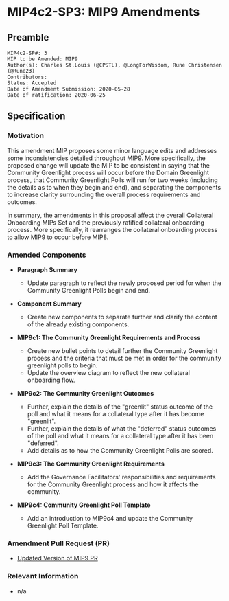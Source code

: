 # MIP4c2-SP3: MIP9 Amendments

## Preamble
```
MIP4c2-SP#: 3
MIP to be Amended: MIP9
Author(s): Charles St.Louis (@CPSTL), @LongForWisdom, Rune Christensen (@Rune23) 
Contributors:
Status: Accepted
Date of Amendment Submission: 2020-05-28
Date of ratification: 2020-06-25
```
## Specification
    
### Motivation

This amendment MIP proposes some minor language edits and addresses some inconsistencies detailed throughout MIP9. More specifically, the proposed change will update the MIP to be consistent in saying that the Community Greenlight process will occur before the Domain Greenlight process, that Community Greenlight Polls will run for two weeks (including the details as to when they begin and end), and separating the components to increase clarity surrounding the overall process requirements and outcomes. 

In summary, the amendments in this proposal affect the overall Collateral Onboarding MIPs Set and the previously ratified collateral onboarding process. More specifically, it rearranges the collateral onboarding process to allow MIP9 to occur before MIP8. 

### Amended Components

- **Paragraph Summary**
    - Update paragraph to reflect the newly proposed period for when the Community Greenlight Polls begin and end. 

- **Component Summary**
    - Create new components to separate further and clarify the content of the already existing components. 


- **MIP9c1: The Community Greenlight Requirements and Process**
    - Create new bullet points to detail further the Community Greenlight process and the criteria that must be met in order for the community greenlight polls to begin. 
    - Update the overview diagram to reflect the new collateral onboarding flow. 
 
- **MIP9c2: The Community Greenlight Outcomes**
    - Further, explain the details of the "greenlit" status outcome of the poll and what it means for a collateral type after it has become "greenlit". 
    - Further, explain the details of what the "deferred" status outcomes of the poll and what it means for a collateral type after it has been "deferred". 
    - Add details as to how the Community Greenlight Polls are scored. 

- **MIP9c3: The Community Greenlight Requirements**
    - Add the Governance Facilitators' responsibilities and requirements for the Community Greenlight process and how it affects the community. 

- **MIP9c4: Community Greenlight Poll Template**
    - Add an introduction to MIP9c4 and update the Community Greenlight Poll Template. 


### Amendment Pull Request (PR)
   - [Updated Version of MIP9 PR](https://github.com/makerdao/mips/pull/41)

### Relevant Information
   -  n/a

